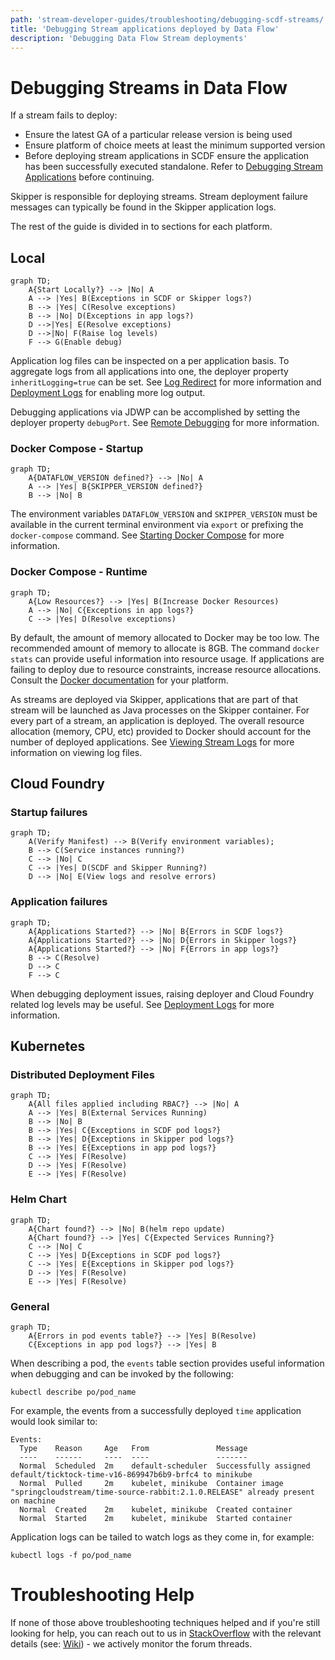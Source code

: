 ```yaml
---
path: 'stream-developer-guides/troubleshooting/debugging-scdf-streams/'
title: 'Debugging Stream applications deployed by Data Flow'
description: 'Debugging Data Flow Stream deployments'
---
```


# Debugging Streams in Data Flow

If a stream fails to deploy:

- Ensure the latest GA of a particular release version is being used
- Ensure platform of choice meets at least the minimum supported version
- Before deploying stream applications in SCDF ensure the application has been successfully executed standalone. Refer to [Debugging Stream Applications](%currentPath%/stream-developer-guides/troubleshooting/debugging-stream-apps/) before continuing.

Skipper is responsible for deploying streams.
Stream deployment failure messages can typically be found in the Skipper application logs.

The rest of the guide is divided in to sections for each platform.

## Local

```mermaid
graph TD;
    A{Start Locally?} --> |No| A
    A --> |Yes| B(Exceptions in SCDF or Skipper logs?)
	B --> |Yes| C(Resolve exceptions)
	B --> |No| D(Exceptions in app logs?)
	D -->|Yes| E(Resolve exceptions)
	D -->|No| F(Raise log levels)
    F --> G(Enable debug)
```

Application log files can be inspected on a per application basis.
To aggregate logs from all applications into one, the deployer property `inheritLogging=true` can be set.
See
[Log Redirect](https://docs.spring.io/spring-cloud-dataflow/docs/current/reference/htmlsingle/#_log_redirect)
for more information and [Deployment Logs](https://docs.spring.io/spring-cloud-dataflow/docs/current/reference/htmlsingle/#troubleshooting-deployment-logs) for enabling more log output.

Debugging applications via JDWP can be accomplished by setting the deployer property `debugPort`.
See [Remote Debugging](https://docs.spring.io/spring-cloud-dataflow/docs/current/reference/htmlsingle/#_remote_debugging) for more information.

### Docker Compose - Startup

```mermaid
graph TD;
    A{DATAFLOW_VERSION defined?} --> |No| A
    A --> |Yes| B{SKIPPER_VERSION defined?}
	B --> |No| B
```

The environment variables `DATAFLOW_VERSION` and `SKIPPER_VERSION` must be available in the current terminal environment via `export` or prefixing the `docker-compose` command.
See [Starting Docker Compose](https://docs.spring.io/spring-cloud-dataflow/docs/current/reference/htmlsingle/#getting-started-local-deploying-spring-cloud-dataflow-docker-starting) for more information.

### Docker Compose - Runtime

```mermaid
graph TD;
    A{Low Resources?} --> |Yes| B(Increase Docker Resources)
    A --> |No| C{Exceptions in app logs?}
	C --> |Yes| D(Resolve exceptions)
```

By default, the amount of memory allocated to Docker may be too low.
The recommended amount of memory to allocate is 8GB.
The command `docker stats` can provide useful information into resource usage.
If applications are failing to deploy due to resource constraints, increase resource allocations.
Consult the [Docker documentation](https://docs.docker.com/) for your platform.

As streams are deployed via Skipper, applications that are part of that stream will be launched as Java processes on the Skipper container.
For every part of a stream, an application is deployed.
The overall resource allocation (memory, CPU, etc) provided to Docker should account for the number of deployed applications.
See [Viewing Stream Logs](https://docs.spring.io/spring-cloud-dataflow/docs/current/reference/htmlsingle/#getting-started-local-deploying-spring-cloud-dataflow-docker-viewing-stream-logs) for more information on viewing log files.

## Cloud Foundry

### Startup failures

```mermaid
graph TD;
    A(Verify Manifest) --> B(Verify environment variables);
    B --> C(Service instances running?)
    C --> |No| C
    C --> |Yes| D(SCDF and Skipper Running?)
    D --> |No| E(View logs and resolve errors)
```

### Application failures

```mermaid
graph TD;
    A{Applications Started?} --> |No| B{Errors in SCDF logs?}
    A{Applications Started?} --> |No| D{Errors in Skipper logs?}
    A{Applications Started?} --> |No| F{Errors in app logs?}
    B --> C(Resolve)
	D --> C
	F --> C
```

When debugging deployment issues, raising deployer and Cloud Foundry related log levels may be useful.
See [Deployment Logs](https://docs.spring.io/spring-cloud-dataflow/docs/current/reference/htmlsingle/#troubleshooting-deployment-logs) for more information.

## Kubernetes

### Distributed Deployment Files

```mermaid
graph TD;
    A{All files applied including RBAC?} --> |No| A
    A --> |Yes| B(External Services Running)
	B --> |No| B
	B --> |Yes| C{Exceptions in SCDF pod logs?}
	B --> |Yes| D{Exceptions in Skipper pod logs?}
	B --> |Yes| E{Exceptions in app pod logs?}
	C --> |Yes| F(Resolve)
	D --> |Yes| F(Resolve)
	E --> |Yes| F(Resolve)
```

### Helm Chart

```mermaid
graph TD;
    A{Chart found?} --> |No| B(helm repo update)
    A{Chart found?} --> |Yes| C{Expected Services Running?}
	C --> |No| C
	C --> |Yes| D{Exceptions in SCDF pod logs?}
	C --> |Yes| E{Exceptions in Skipper pod logs?}
	D --> |Yes| F(Resolve)
	E --> |Yes| F(Resolve)
```

### General

```mermaid
graph TD;
    A{Errors in pod events table?} --> |Yes| B(Resolve)
    C{Exceptions in app pod logs?} --> |Yes| B
```

When describing a pod, the `events` table section provides useful information when debugging and can be invoked by the following:

`kubectl describe po/pod_name`

For example, the events from a successfully deployed `time` application would look similar to:

```
Events:
  Type    Reason     Age   From               Message
  ----    ------     ----  ----               -------
  Normal  Scheduled  2m    default-scheduler  Successfully assigned default/ticktock-time-v16-869947b6b9-brfc4 to minikube
  Normal  Pulled     2m    kubelet, minikube  Container image "springcloudstream/time-source-rabbit:2.1.0.RELEASE" already present on machine
  Normal  Created    2m    kubelet, minikube  Created container
  Normal  Started    2m    kubelet, minikube  Started container
```

Application logs can be tailed to watch logs as they come in, for example:

`kubectl logs -f po/pod_name`

# Troubleshooting Help

If none of those above troubleshooting techniques helped and if you're still looking for help, you can reach out to us in [StackOverflow](https://stackoverflow.com/tags/spring-cloud-dataflow/) with the relevant details (see: [Wiki](https://github.com/spring-cloud/spring-cloud-dataflow/wiki/Reporting-Issues)) - we actively monitor the forum threads.
